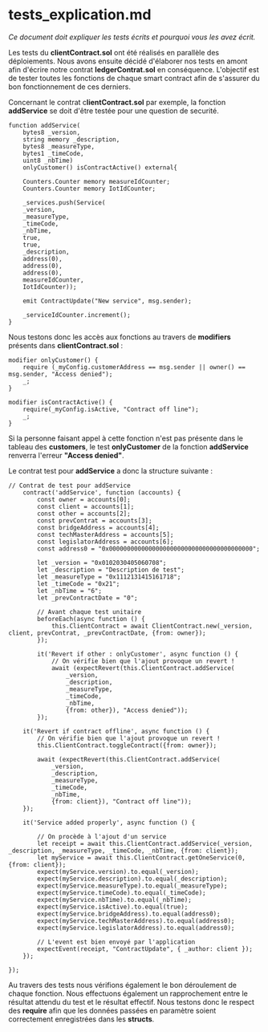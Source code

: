 # tests_explication.md 

*Ce document doit expliquer les tests écrits et pourquoi vous les avez écrit.*

Les tests du **clientContract.sol** ont été réalisés en parallèle des déploiements.
Nous avons ensuite décidé d'élaborer nos tests en amont afin d'écrire notre contrat **ledgerContrat.sol** en conséquence.
L'objectif est de tester toutes les fonctions de chaque smart contract afin de s'assurer du bon fonctionnement de ces derniers.

Concernant le contrat c**lientContract.sol** par exemple, la fonction **addService** se doit d'être testée pour une question de securité.

    function addService(
        bytes8 _version,   
        string memory _description,
        bytes8 _measureType,          
        bytes1 _timeCode,
        uint8 _nbTime) 
        onlyCustomer() isContractActive() external{
        
        Counters.Counter memory measureIdCounter;       
        Counters.Counter memory IotIdCounter;    

        _services.push(Service(
        _version, 
        _measureType,  
        _timeCode,    
        _nbTime,   
        true,  
        true,                      
        _description, 
        address(0),
        address(0),
        address(0),                     
        measureIdCounter,
        IotIdCounter));

        emit ContractUpdate("New service", msg.sender);

        _serviceIdCounter.increment();
    }  

Nous testons donc les accès aux fonctions au travers de **modifiers** présents dans **clientContract.sol** :

    modifier onlyCustomer() {
        require (_myConfig.customerAddress == msg.sender || owner() ==  msg.sender, "Access denied");
        _;
    }

    modifier isContractActive() {
        require(_myConfig.isActive, "Contract off line");
        _;
    }

Si la personne faisant appel à cette fonction n'est pas présente dans le tableau des **customers**, le test **onlyCustomer** de la fonction **addService** renverra l'erreur **"Access denied"**.

Le contrat test pour **addService** a donc la structure suivante :

    // Contrat de test pour addService
        contract('addService', function (accounts) {
            const owner = accounts[0];    
            const client = accounts[1];
            const other = accounts[2];    
            const prevContrat = accounts[3];
            const bridgeAddress = accounts[4];
            const techMasterAddress = accounts[5];
            const legislatorAddress = accounts[6];
            const address0 = "0x0000000000000000000000000000000000000000";

            let _version = "0x0102030405060708";   
            let _description = "Description de test";
            let _measureType = "0x1112131415161718";            
            let _timeCode = "0x21";
            let _nbTime = "6"; 
            let _prevContractDate = "0";

            // Avant chaque test unitaire
            beforeEach(async function () {
                this.ClientContract = await ClientContract.new(_version, client, prevContrat, _prevContractDate, {from: owner});     
            });

            it('Revert if other : onlyCustomer', async function () { 
                // On vérifie bien que l'ajout provoque un revert !
                await (expectRevert(this.ClientContract.addService(
                    _version,
                    _description,
                    _measureType,
                    _timeCode,
                    _nbTime,
                    {from: other}), "Access denied"));  
            });

        it('Revert if contract offline', async function () { 
            // On vérifie bien que l'ajout provoque un revert !
            this.ClientContract.toggleContract({from: owner});        
            
            await (expectRevert(this.ClientContract.addService(
                _version,
                _description,
                _measureType,
                _timeCode,
                _nbTime,
                {from: client}), "Contract off line"));  
        });

        it('Service added properly', async function () { 

            // On procède à l'ajout d'un service
            let receipt = await this.ClientContract.addService(_version, _description, _measureType, _timeCode, _nbTime, {from: client});
            let myService = await this.ClientContract.getOneService(0, {from: client});
            expect(myService.version).to.equal(_version);   
            expect(myService.description).to.equal(_description);
            expect(myService.measureType).to.equal(_measureType);
            expect(myService.timeCode).to.equal(_timeCode);
            expect(myService.nbTime).to.equal(_nbTime);
            expect(myService.isActive).to.equal(true);
            expect(myService.bridgeAddress).to.equal(address0);
            expect(myService.techMasterAddress).to.equal(address0);
            expect(myService.legislatorAddress).to.equal(address0);        

            // L'event est bien envoyé par l'application
            expectEvent(receipt, "ContractUpdate", { _author: client });
        });
    
    });

Au travers des tests nous vérifions également le bon déroulement de chaque fonction.
Nous effectuons également un rapprochement entre le résultat attendu du test et le résultat effectif.
Nous testons donc le respect des **require** afin que les données passées en paramètre soient correctement enregistrées dans les **structs**.
